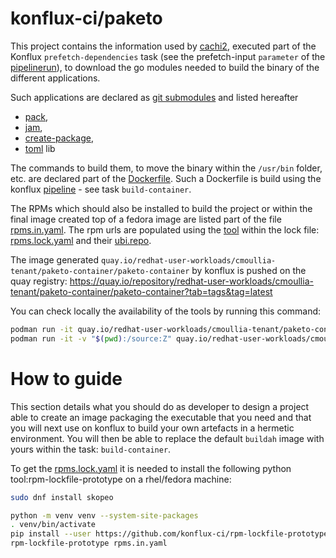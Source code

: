 # konflux-ci/paketo

This project contains the information used by [cachi2](containerbuildsystem), executed part of the Konflux `prefetch-dependencies` task (see the prefetch-input `parameter` of the [pipelinerun](.tekton/paketo-container-push.yaml)), to download the go modules needed to build the binary of the different applications.

Such applications are declared as [git submodules](.gitmodules) and listed hereafter

- [pack](https://github.com/redhat-buildpacks/fork-pack),
- [jam](https://github.com/redhat-buildpacks/fork-jam),
- [create-package](https://github.com/redhat-buildpacks/fork-libpak),
- [toml](https://github.com/pelletier/go-toml) lib

The commands to build them, to move the binary within the `/usr/bin` folder, etc. are declared part of the [Dockerfile](Containerfile).
Such a Dockerfile is build using the konflux [pipeline](.tekton/build-pipeline.yaml) - see task `build-container`.

The RPMs which should also be installed to build the project or within the final image created top of a fedora image
are listed part of the file [rpms.in.yaml](rpms.in.yaml). The rpm urls are populated using the [tool](https://github.com/konflux-ci/rpm-lockfile-prototype) within the lock file: [rpms.lock.yaml](rpms.lock.yaml) and their [ubi.repo](ubi.repo).

The image generated `quay.io/redhat-user-workloads/cmoullia-tenant/paketo-container/paketo-container` by konflux 
is pushed on the quay registry: https://quay.io/repository/redhat-user-workloads/cmoullia-tenant/paketo-container/paketo-container?tab=tags&tag=latest

You can check locally the availability of the tools by running this command:
```bash
podman run -it quay.io/redhat-user-workloads/cmoullia-tenant/paketo-container/paketo-container:<TAG> pack
podman run -it -v "$(pwd):/source:Z" quay.io/redhat-user-workloads/cmoullia-tenant/paketo-container/paketo-container:$TAG tomljson /source/builder.toml
```

# How to guide

This section details what you should do as developer to design a project able to create an image packaging the executable that you need
and that you will next use on konflux to build your own artefacts in a hermetic environment. You will then be able to replace the default `buildah` image with yours
within the task: `build-container`.

To get the [rpms.lock.yaml](rpms.lock.yaml) it is needed to install the following python tool:rpm-lockfile-prototype on a rhel/fedora machine:
```bash
sudo dnf install skopeo

python -m venv venv --system-site-packages
. venv/bin/activate
pip install --user https://github.com/konflux-ci/rpm-lockfile-prototype/archive/refs/heads/main.zip
rpm-lockfile-prototype rpms.in.yaml
```






